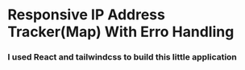 # Responsive IP Address Tracker(Map) With Erro Handling

### I used React and tailwindcss to build this little application